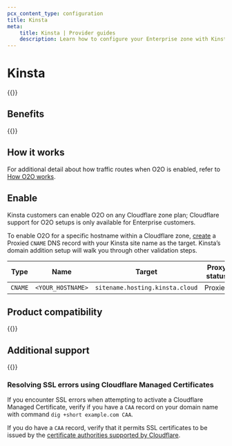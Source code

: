 ```yaml
---
pcx_content_type: configuration
title: Kinsta
meta:
    title: Kinsta | Provider guides
    description: Learn how to configure your Enterprise zone with Kinsta.
---
```


# Kinsta

{{<render file="_provider-guide-intro" withParameters="Kinsta">}}

## Benefits

{{<render file="_provider-guide-benefits" withParameters="Kinsta">}}

## How it works

For additional detail about how traffic routes when O2O is enabled, refer to [How O2O works](/cloudflare-for-platforms/cloudflare-for-saas/saas-customers/how-it-works/).

## Enable

Kinsta customers can enable O2O on any Cloudflare zone plan; Cloudflare support for O2O setups is only available for Enterprise customers.

To enable O2O for a specific hostname within a Cloudflare zone, [create](/dns/manage-dns-records/how-to/create-dns-records/#create-dns-records) a Proxied `CNAME` DNS record with your Kinsta site name as the target. Kinsta’s domain addition setup will walk you through other validation steps.

| Type | Name | Target | Proxy status |
| --- | --- | --- | --- |
| `CNAME` | `<YOUR_HOSTNAME>` | `sitename.hosting.kinsta.cloud` | Proxied |

## Product compatibility

{{<render file="_provider-guide-compatibility">}}

## Additional support

{{<render file="_provider-guide-help" withParameters="Kinsta">}}

### Resolving SSL errors using Cloudflare Managed Certificates

If you encounter SSL errors when attempting to activate a Cloudflare Managed Certificate, verify if you have a `CAA` record on your domain name with command `dig +short example.com CAA`.

If you do have a `CAA` record, verify that it permits SSL certificates to be issued by the [certificate authorities supported by Cloudflare](/ssl/reference/certificate-authorities/).
